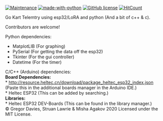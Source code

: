 [![Maintenance](https://img.shields.io/badge/Maintained%3F-yes-green.svg)](https://GitHub.com/Naereen/StrapDown.js/graphs/commit-activity) [![made-with-python](https://img.shields.io/badge/Made%20with-Python-1f425f.svg)](https://www.python.org/) [![GitHub license](https://img.shields.io/github/license/Naereen/StrapDown.js.svg)](https://github.com/Naereen/StrapDown.js/blob/master/LICENSE) [![HitCount](http://hits.dwyl.com/Gregor-Davies/Go-kart.svg)](http://hits.dwyl.com/Gregor-Davies/Go-kart)




Go Kart Telemtry using esp32/LoRA and python (And a bit of c++ & c).

Contributors are welcome!


Python dependencies:
- MatplotLIB (For graphing)
- PySerial (For getting the data off the esp32)
- Tkinter (For the gui controller)
- Datetime (For the timer)

C/C++ (Arduino) dependencies:                                                                                                                               
               **Board Dependencies:**                                                                                                                   
                  * http://resource.heltec.cn/download/package_heltec_esp32_index.json (Paste this in the additional boards manager in the Arduino IDE.)                           
                  * Heltec ESP32 (This can be added by searching.)                                                                                                                 
               **Libraries:**                                                                                                                                                       
                  * Heltec ESP32 DEV-Boards (This can be found in the library manager.)                                                                                             
© Gregor Davies, Struan Lawrie & Misha Agakov 2020 Licensed under the MIT License.
